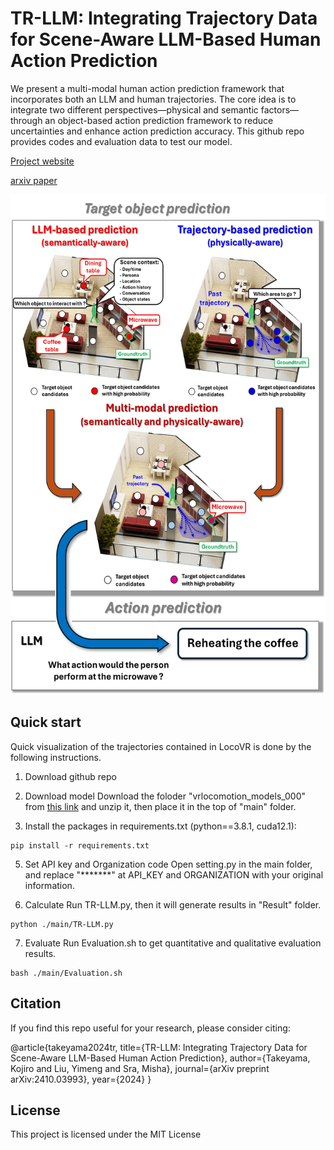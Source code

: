 # TR-LLM: Integrating Trajectory Data for Scene-Aware LLM-Based Human Action Prediction

We present a multi-modal human action prediction framework that incorporates both an LLM and human trajectories. The core idea is to integrate two different perspectives—physical and semantic factors—through an object-based action prediction framework to reduce uncertainties and enhance action prediction accuracy. This github repo provides codes and evaluation data to test our model.

[Project website](https://sites.google.com/view/tr-llm/%E3%83%9B%E3%83%BC%E3%83%A0)

[arxiv paper](https://arxiv.org/abs/2410.03993)

<div align="center">
<img src="./Overview.jpg" width="600" height="800" />
</div>

## Quick start
Quick visualization of the trajectories contained in LocoVR is done by the following instructions.

1. Download github repo

3. Download model
Download the foloder "vrlocomotion_models_000" from [this link](https://drive.google.com/drive/folders/1A9NCngHYVbUDx3M7P638edZfMieJlayY?usp=sharing) and unzip it, then place it in the top of "main" folder.
     
4. Install the packages in requirements.txt (python==3.8.1, cuda12.1):
```
pip install -r requirements.txt
```
5. Set API key and Organization code 
   Open setting.py in the main folder, and replace "*******" at API_KEY and ORGANIZATION with your original information.
   
6. Calculate
   Run TR-LLM.py, then it will generate results in "Result" folder.
```
python ./main/TR-LLM.py
```

7. Evaluate
   Run Evaluation.sh to get quantitative and qualitative evaluation results.
```
bash ./main/Evaluation.sh
```  

## Citation
If you find this repo useful for your research, please consider citing:

@article{takeyama2024tr,
  title={TR-LLM: Integrating Trajectory Data for Scene-Aware LLM-Based Human Action Prediction},
  author={Takeyama, Kojiro and Liu, Yimeng and Sra, Misha},
  journal={arXiv preprint arXiv:2410.03993},
  year={2024}
}

## License
This project is licensed under the MIT License
